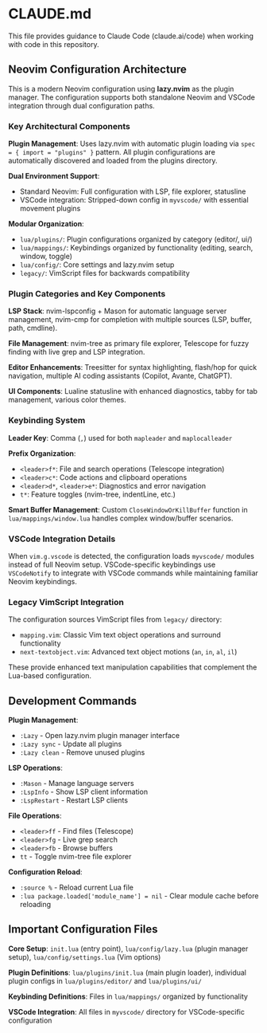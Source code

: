 # CLAUDE.md

This file provides guidance to Claude Code (claude.ai/code) when working with code in this repository.

## Neovim Configuration Architecture

This is a modern Neovim configuration using **lazy.nvim** as the plugin manager. The configuration supports both standalone Neovim and VSCode integration through dual configuration paths.

### Key Architectural Components

**Plugin Management**: Uses lazy.nvim with automatic plugin loading via `spec = { import = "plugins" }` pattern. All plugin configurations are automatically discovered and loaded from the plugins directory.

**Dual Environment Support**: 
- Standard Neovim: Full configuration with LSP, file explorer, statusline
- VSCode integration: Stripped-down config in `myvscode/` with essential movement plugins

**Modular Organization**:
- `lua/plugins/`: Plugin configurations organized by category (editor/, ui/)
- `lua/mappings/`: Keybindings organized by functionality (editing, search, window, toggle)
- `lua/config/`: Core settings and lazy.nvim setup
- `legacy/`: VimScript files for backwards compatibility

### Plugin Categories and Key Components

**LSP Stack**: nvim-lspconfig + Mason for automatic language server management, nvim-cmp for completion with multiple sources (LSP, buffer, path, cmdline).

**File Management**: nvim-tree as primary file explorer, Telescope for fuzzy finding with live grep and LSP integration.

**Editor Enhancements**: Treesitter for syntax highlighting, flash/hop for quick navigation, multiple AI coding assistants (Copilot, Avante, ChatGPT).

**UI Components**: Lualine statusline with enhanced diagnostics, tabby for tab management, various color themes.

### Keybinding System

**Leader Key**: Comma (`,`) used for both `mapleader` and `maplocalleader`

**Prefix Organization**:
- `<leader>f*`: File and search operations (Telescope integration)
- `<leader>c*`: Code actions and clipboard operations  
- `<leader>d*`, `<leader>e*`: Diagnostics and error navigation
- `t*`: Feature toggles (nvim-tree, indentLine, etc.)

**Smart Buffer Management**: Custom `CloseWindowOrKillBuffer` function in `lua/mappings/window.lua` handles complex window/buffer scenarios.

### VSCode Integration Details

When `vim.g.vscode` is detected, the configuration loads `myvscode/` modules instead of full Neovim setup. VSCode-specific keybindings use `VSCodeNotify` to integrate with VSCode commands while maintaining familiar Neovim keybindings.

### Legacy VimScript Integration

The configuration sources VimScript files from `legacy/` directory:
- `mapping.vim`: Classic Vim text object operations and surround functionality
- `next-textobject.vim`: Advanced text object motions (`an`, `in`, `al`, `il`)

These provide enhanced text manipulation capabilities that complement the Lua-based configuration.

## Development Commands

**Plugin Management**:
- `:Lazy` - Open lazy.nvim plugin manager interface
- `:Lazy sync` - Update all plugins
- `:Lazy clean` - Remove unused plugins

**LSP Operations**:
- `:Mason` - Manage language servers
- `:LspInfo` - Show LSP client information
- `:LspRestart` - Restart LSP clients

**File Operations**:
- `<leader>ff` - Find files (Telescope)
- `<leader>fg` - Live grep search
- `<leader>fb` - Browse buffers
- `tt` - Toggle nvim-tree file explorer

**Configuration Reload**:
- `:source %` - Reload current Lua file
- `:lua package.loaded['module_name'] = nil` - Clear module cache before reloading

## Important Configuration Files

**Core Setup**: `init.lua` (entry point), `lua/config/lazy.lua` (plugin manager setup), `lua/config/settings.lua` (Vim options)

**Plugin Definitions**: `lua/plugins/init.lua` (main plugin loader), individual plugin configs in `lua/plugins/editor/` and `lua/plugins/ui/`

**Keybinding Definitions**: Files in `lua/mappings/` organized by functionality

**VSCode Integration**: All files in `myvscode/` directory for VSCode-specific configuration
